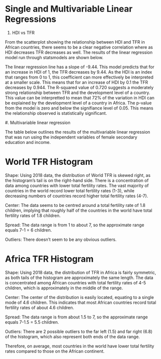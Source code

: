 
# Single and Multivariable Linear Regressions
1. HDI vs TFR


From the scatterplot showing the relationship between HDI and TFR in African countries, there seems to be a clear negative correlation where as HDI decreases TFR decreases as well. The results of the linear regression model run through statsmodels are shown below.  

The linear regression line has a  slope of -9.44. This model predicts that for an increase in HDI of 1, the TFR decreases by 9.44. As the HDI is an index that ranges from 0 to 1, this coefficient can more effectively be interpreted at a smaller scale. This means that for an increase of HDI by 0.1 the TFR decreases by 0.944. The R-squared value of 0.720 suggests a moderately strong relationship between TFR and the development level of a country. This value can be interpretted to mean that 72% of the variation in HDI can be explained by the development level of a country in Africa. The p-value from the model is zero and below the signifiance level of 0.05. This means the relationship observed is statistically significant. 


#. Multivariable linear regression

The table below outlines the results of the multivariable linear regression that was run using the independent variables of female secondary education and income.

# World TFR Histogram 
Shape: Using 2018 data, the distribution of World TFR is skewed right, as the histogram’s tail is on the right-hand side. There is a concentration of data among countries with lower total fertility rates. The vast majority of countries in the world record lower total fertility rates (1-3), while decreasing numbers of countries record higher total fertility rates (4-7).

Center: The data seems to be centred around a total fertility rate of 1.8 children, implying that roughly half of the countries in the world have total fertility rates of 1.8 children. 

Spread: The data range is from 1 to about 7, so the approximate range equals 7-1 = 6 children.

Outliers: There doesn’t seem to be any obvious outliers.


# Africa TFR Histogram 
Shape: Using 2018 data, the distribution of TFR in Africa is fairly symmetric, as both tails of the histogram are approximately the same length. The data is concentrated among African countries with total fertility rates of 4-5 children, which is approximately in the middle of the range. 

Center: The center of the distribution is easily located, equating to a single mode of 4.6 children. This indicates that most African countries record total fertility rates of about 4.6 children.

Spread: The data range is from about 1.5 to 7, so the approximate range equals 7-1.5 = 5.5 children.

Outliers: There are 2 possible outliers to the far left (1.5) and far right (6.8) of the histogram, which also represent both ends of the data range.


Therefore, on average, most countries in the world have lower total fertility rates compared to those on the African continent.  




